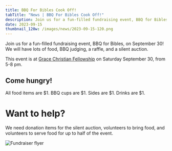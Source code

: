 ```yaml
---
title: BBQ For Bibles Cook Off!
tabTitle: "News | BBQ For Bibles Cook Off!"
description: Join us for a fun-filled fundraising event, BBQ for Bibles, on September 30! We will have lots of food, BBQ judging, a raffle, and a silent auction.
date: 2023-09-15
thumbnail_120w: /images/news/2023-09-15-120.png
---
```


Join us for a fun-filled fundraising event, BBQ for Bibles, on September 30! We will have lots of food, BBQ judging, a raffle, and a silent auction.

This event is at [Grace Christian Fellowship](https://maps.app.goo.gl/KZUJDVvnFrninP3G7) on Saturday September 30, from 5-8 pm.

## Come hungry!

All food items are $1. BBQ cups are $1. Sides are $1. Drinks are $1.

# Want to help?

We need donation items for the silent auction, volunteers to bring food, and volunteers to serve food for up to half of the event.


![Fundraiser flyer](/images/news/2023-09-15-flyer.png)

